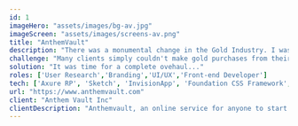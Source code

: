 ```yaml
---
id: 1
imageHero: "assets/images/bg-av.jpg"
imageScreen: "assets/images/screens-av.png"
title: "AnthemVault"
description: "There was a monumental change in the Gold Industry. I was brought on to clean up their identity and bring a world class look to a world class company."
challenge: "Many clients simply couldn't make gold purchases from their mobile phone and on desktop..."
solution: "It was time for a complete ovehaul..."
roles: ['User Research','Branding','UI/UX','Front-end Developer']
tech: ['Axure RP', 'Sketch', 'InvisionApp', 'Foundation CSS Framework', 'Assembla', 'Github']
url: "https://www.anthemvault.com"
client: "Anthem Vault Inc"
clientDescription: "Anthemvault, an online service for anyone to start owning real gold and silvar at affordable prices."
---
```

